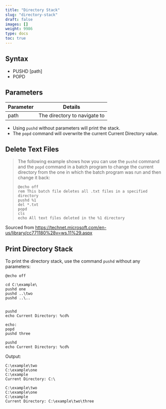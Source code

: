 ```yaml
---
title: "Directory Stack"
slug: "directory-stack"
draft: false
images: []
weight: 9986
type: docs
toc: true
---
```


## Syntax
 - PUSHD [path]
 - POPD

## Parameters
| Parameter | Details                      |
| --------- | ---------------------------- |
| path      | The directory to navigate to |

  * Using `pushd` without parameters will print the stack.
  * The `popd` command will overwrite the current Current Directory value.

## Delete Text Files
>The following example shows how you can use the `pushd` command and the `popd` command in a batch program to change the current directory from the one in which the batch program was run and then change it back:
> 
>     @echo off
>     rem This batch file deletes all .txt files in a specified directory
>     pushd %1
>     del *.txt
>     popd
>     cls
>     echo All text files deleted in the %1 directory

Sourced from https://technet.microsoft.com/en-us/library/cc771180%28v=ws.11%29.aspx

## Print Directory Stack
To print the directory stack, use the command `pushd` without any parameters:

    @echo off
    
    cd C:\example\
    pushd one
    pushd ..\two
    pushd ..\..
    
    
    pushd
    echo Current Directory: %cd%
    
    echo:
    popd
    pushd three
    
    pushd
    echo Current Directory: %cd%

Output:

    C:\example\two                            
    C:\example\one
    C:\example                                
    Current Directory: C:\                        
    
    C:\example\two                            
    C:\example\one
    C:\example                                
    Current Directory: C:\example\two\three   

